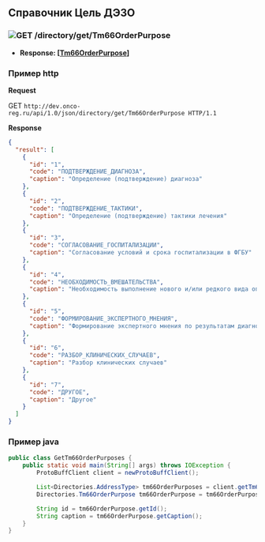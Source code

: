 ## Справочник Цель ДЭЗО

### ![GET](../../../../img/get.png) /directory/get/Tm66OrderPurpose
* **Response: [[Tm66OrderPurpose](../../../../types/types.md#com.siams.med.api.Tm66OrderPurpose)]**

### Пример http


**Request** 

GET `http://dev.onco-reg.ru/api/1.0/json/directory/get/Tm66OrderPurpose HTTP/1.1`

**Response**

```json
{
  "result": [
    {
      "id": "1",
      "code": "ПОДТВЕРЖДЕНИЕ_ДИАГНОЗА",
      "caption": "Определение (подтверждение) диагноза"
    },
    {
      "id": "2",
      "code": "ПОДТВЕРЖДЕНИЕ_ТАКТИКИ",
      "caption": "Определение (подтверждение) тактики лечения"
    },
    {
      "id": "3",
      "code": "СОГЛАСОВАНИЕ_ГОСПИТАЛИЗАЦИИ",
      "caption": "Согласование условий и срока госпитализации в ФГБУ"
    },
    {
      "id": "4",
      "code": "НЕОБХОДИМОСТЬ_ВМЕШАТЕЛЬСТВА",
      "caption": "Необходимость выполнение нового и/или редкого вида оперативного вмешательства, процедуры и т.д."
    },
    {
      "id": "5",
      "code": "ФОРМИРОВАНИЕ_ЭКСПЕРТНОГО_МНЕНИЯ",
      "caption": "Формирование экспертного мнения по результатам диагностических исследований (МСКТ, МРТ, ПЭТ-КТ и т.п.)"
    },
    {
      "id": "6",
      "code": "РАЗБОР_КЛИНИЧЕСКИХ_СЛУЧАЕВ",
      "caption": "Разбор клинических случаев"
    },
    {
      "id": "7",
      "code": "ДРУГОЕ",
      "caption": "Другое"
    }
  ]
}
```

### Пример java

```java
public class GetTm66OrderPurposes {
    public static void main(String[] args) throws IOException {
        ProtoBuffClient client = newProtoBuffClient();

        List<Directories.AddressType> tm66OrderPurposes = client.getTm66OrderPurposes();
        Directories.Tm66OrderPurpose tm66OrderPurpose = tm66OrderPurposes.get(0);

        String id = tm66OrderPurpose.getId();
        String caption = tm66OrderPurpose.getCaption();
    }
}

```